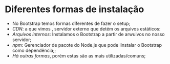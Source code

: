 # Diferentes formas de instalação
- No Bootstrap temos formas diferentes de fazer o setup;
- *CDN*: a que vimos , servidor externo que detém os arquivos estáticos:
- *Arquivos internos*: Instalamos o Bootstrap a partir de arwuivos no nosso servidor;
- *npm*:  Gerenciador de pacote do Node.js que  pode iinstalar o Bootstrap como dependência;;
- *Há outras formas*, porém estas são as mais utilizadas/comuns;